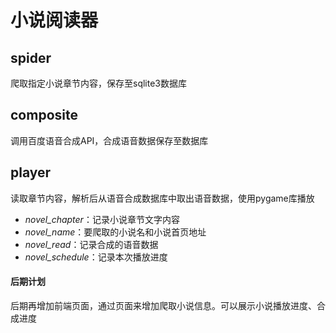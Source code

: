# 小说阅读器

## spider
爬取指定小说章节内容，保存至sqlite3数据库

## composite
调用百度语音合成API，合成语音数据保存至数据库

## player
读取章节内容，解析后从语音合成数据库中取出语音数据，使用pygame库播放

- *novel_chapter*：记录小说章节文字内容
- *novel_name*：要爬取的小说名和小说首页地址
- *novel_read*：记录合成的语音数据
- *novel_schedule*：记录本次播放进度

#### 后期计划
后期再增加前端页面，通过页面来增加爬取小说信息。可以展示小说播放进度、合成进度